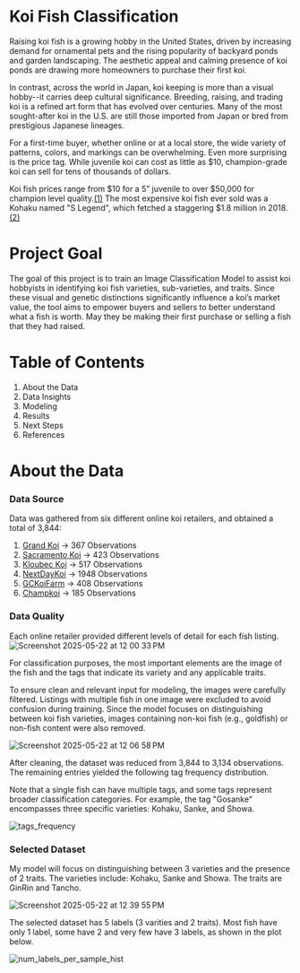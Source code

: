 # Koi Fish Classification

Raising koi fish is a growing hobby in the United States, driven by increasing demand for ornamental pets and the rising popularity of backyard ponds and garden landscaping. The aesthetic appeal and calming presence of koi ponds are drawing more homeowners to purchase their first koi.

In contrast, across the world in Japan, koi keeping is more than a visual hobby--it carries deep cultural significance. Breeding, raising, and trading koi is a refined art form that has evolved over centuries. Many of the most sought-after koi in the U.S. are still those imported from Japan or bred from prestigious Japanese lineages.

For a first-time buyer, whether online or at a local store, the wide variety of patterns, colors, and markings can be overwhelming. Even more surprising is the price tag. While juvenile koi can cost as little as $10, champion-grade koi can sell for tens of thousands of dollars.

Koi fish prices range from $10 for a 5” juvenile to over $50,000 for champion level quality.[(1)](https://www.kodamakoifarm.com/how-much-do-koi-fish-cost/)
The most expensive koi fish ever sold was a Kohaku named "S Legend", which fetched a staggering $1.8 million in 2018. [(2)](https://www.businessinsider.com/koi-fish-worth-millions-expensive-japan-2018-12)

# Project Goal

The goal of this project is to train an Image Classification Model to assist koi hobbyists in identifying koi fish varieties, sub-varieties, and traits. Since these visual and genetic distinctions significantly influence a koi’s market value, the tool aims to empower buyers and sellers to better understand what a fish is worth. May they be making their first purchase or selling a fish that they had raised.

# Table of Contents

1. About the Data
2. Data Insights
3. Modeling
4. Results
5. Next Steps
6. References

# About the Data

### Data Source 

Data was gathered from six different online koi retailers, and obtained a total of 3,844:
1. [Grand Koi](https://www.grandkoi.com/product-category/other-koi-varieties-for-sale/shiro-utsuri/) -> 367 Observations
2. [Sacramento Koi](https://sacramentokoi.com/koi/?orderby=popularity&hide_sold_products=true) -> 423 Observations
3. [Kloubec Koi](https://www.kloubeckoi.com/koi-fish-for-sale/) -> 517 Observations
4. [NextDayKoi](https://nextdaykoi.com/shop/) -> 1948 Observations
5. [GCKoiFarm](https://gckoi.com/collections/koi) -> 408 Observations
6. [Champkoi](https://www.champkoi.com/collections/all-koi) -> 185 Observations

### Data Quality

Each online retailer provided different levels of detail for each fish listing.
![Screenshot 2025-05-22 at 12 00 33 PM](https://github.com/user-attachments/assets/e0e39595-d131-4b82-ab78-578e81728379)

For classification purposes, the most important elements are the image of the fish and the tags that indicate its variety and any applicable traits.

To ensure clean and relevant input for modeling, the images were carefully filtered. Listings with multiple fish in one image were excluded to avoid confusion during training. Since the model focuses on distinguishing between koi fish varieties, images containing non-koi fish (e.g., goldfish) or non-fish content were also removed.

![Screenshot 2025-05-22 at 12 06 58 PM](https://github.com/user-attachments/assets/5ce32b20-61d8-4c5c-b93b-763489f7a1d8)

After cleaning, the dataset was reduced from 3,844 to 3,134 observations. The remaining entries yielded the following tag frequency distribution.

Note that a single fish can have multiple tags, and some tags represent broader classification categories. For example, the tag "Gosanke" encompasses three specific varieties: Kohaku, Sanke, and Showa.

![tags_frequency](https://github.com/user-attachments/assets/8f196ea6-8137-425b-8321-79c935affe94)

### Selected Dataset

My model will focus on distinguishing between 3 varieties and the presence of 2 traits. The varieties include: Kohaku, Sanke and Showa. The traits are GinRin and Tancho. 

![Screenshot 2025-05-22 at 12 39 55 PM](https://github.com/user-attachments/assets/808d97fc-9d8f-421b-8a95-1e145b31c830)

The selected dataset has 5 labels (3 varities and 2 traits). Most fish have only 1 label, some have 2 and very few have 3 labels, as shown in the plot below.

![num_labels_per_sample_hist](https://github.com/user-attachments/assets/21aa1007-3351-4944-b6b4-27c0254f7446)



